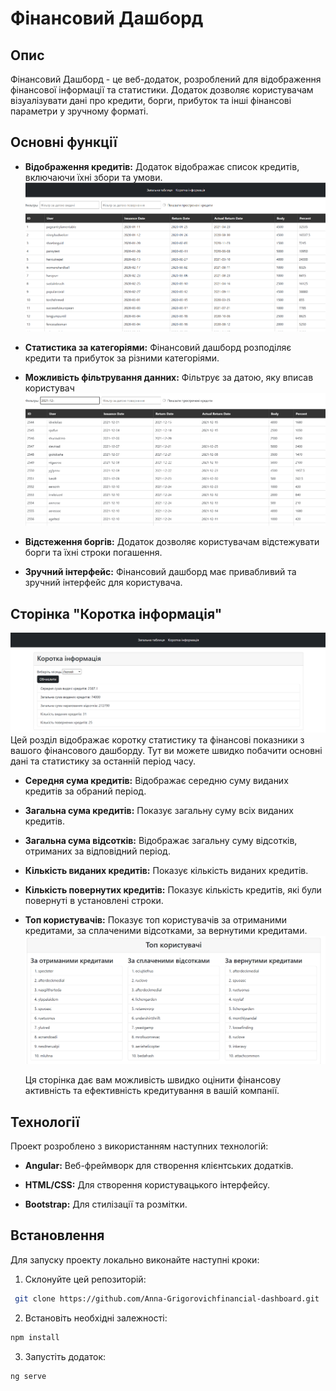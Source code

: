 # Фінансовий Дашборд

## Опис

Фінансовий Дашборд - це веб-додаток, розроблений для відображення фінансової інформації та статистики. Додаток дозволяє користувачам візуалізувати дані про кредити, борги, прибуток та інші фінансові параметри у зручному форматі.

## Основні функції

- **Відображення кредитів:** Додаток відображає список кредитів, включаючи їхні збори та умови.
  ![Приклад проекту](./src/assets/full.png)
- **Статистика за категоріями:** Фінансовий дашборд розподіляє кредити та прибуток за різними категоріями.
- **Можливість фільтрування данних:** Фільтрує за датою, яку вписав користувач
  ![Приклад проекту](./src/assets/filter.png)
- **Відстеження боргів:** Додаток дозволяє користувачам відстежувати борги та їхні строки погашення.

- **Зручний інтерфейс:** Фінансовий дашборд має привабливий та зручний інтерфейс для користувача.

## Сторінка "Коротка інформація"

![Приклад проекту](./src/assets/short.png)
Цей розділ відображає коротку статистику та фінансові показники з вашого фінансового дашборду. Тут ви можете швидко побачити основні дані та статистику за останній період часу.

- **Середня сума кредитів:** Відображає середню суму виданих кредитів за обраний період.

- **Загальна сума кредитів:** Показує загальну суму всіх виданих кредитів.

- **Загальна сума відсотків:** Відображає загальну суму відсотків, отриманих за відповідний період.

- **Кількість виданих кредитів:** Показує кількість виданих кредитів.

- **Кількість повернутих кредитів:** Показує кількість кредитів, які були повернуті в установлені строки.

- **Топ користувачів:** Показує топ користувачів за отриманими кредитами, за сплаченими відсотками, за вернутими кредитами.
  ![Приклад проекту](./src/assets/top.png)

  Ця сторінка дає вам можливість швидко оцінити фінансову активність та ефективність кредитування в вашій компанії.

## Технології

Проект розроблено з використанням наступних технологій:

- **Angular:** Веб-фреймворк для створення клієнтських додатків.

- **HTML/CSS:** Для створення користувацького інтерфейсу.

- **Bootstrap:** Для стилізації та розмітки.

## Встановлення

Для запуску проекту локально виконайте наступні кроки:

1. Склонуйте цей репозиторій:

```bash
 git clone https://github.com/Anna-Grigorovichfinancial-dashboard.git
```

2. Встановіть необхідні залежності:

```bash
npm install
```

3. Запустіть додаток:

```bash
ng serve

```
